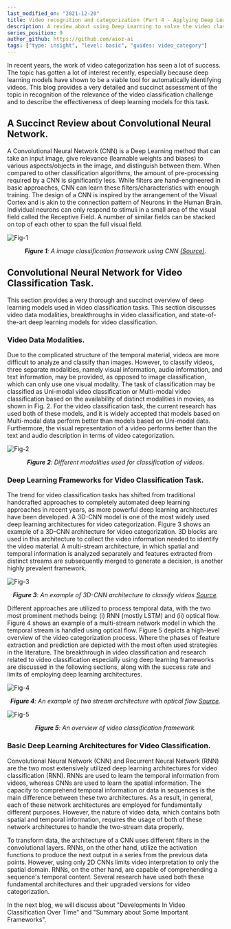 ```yaml
---
last_modified_on: "2021-12-20"
title: Video recognition and categorization (Part 4 - Applying Deep Learning)
description: A review about using Deep Learning to solve the video classification task
series_position: 9
author_github: https://github.com/aioz-ai
tags: ["type: insight", "level: basic", "guides: video_category"]
---
```

In recent years, the work of video categorization has seen a lot of success. The topic has gotten a lot of interest recently, especially because deep learning models have shown to be a viable tool for automatically identifying videos. This blog provides a very detailed and succinct assessment of the topic in recognition of the relevance of the video classification challenge and to describe the effectiveness of deep learning models for this task.

## A Succinct Review about Convolutional Neural Network.

A Convolutional Neural Network (CNN) is a Deep Learning method that can take an input image, give relevance (learnable weights and biases) to various aspects/objects in the image, and distinguish between them. When compared to other classification algorithms, the amount of pre-processing required by a CNN is significantly less. While filters are hand-engineered in basic approaches, CNN can learn these filters/characteristics with enough training.
The design of a CNN is inspired by the arrangement of the Visual Cortex and is akin to the connection pattern of Neurons in the Human Brain. Individual neurons can only respond to stimuli in a small area of the visual field called the Receptive Field. A number of similar fields can be stacked on top of each other to span the full visual field.

![Fig-1](https://miro.medium.com/max/2000/1*vkQ0hXDaQv57sALXAJquxA.jpeg)  
*<center>**Figure 1**: A image classification framework using CNN [(Source)](https://towardsdatascience.com/a-comprehensive-guide-to-convolutional-neural-networks-the-eli5-way-3bd2b1164a53).</center>*

## Convolutional Neural Network for Video Classification Task.

This section provides a very thorough and succinct overview of deep learning models used in video classification tasks. This section discusses video data modalities, breakthroughs in video classification, and state-of-the-art deep learning models for video classification.

### Video Data Modalities.

Due to the complicated structure of the temporal material, videos are more difficult to analyze and classify than images. However, to classify videos, three separate modalities, namely visual information, audio information, and text information, may be provided, as opposed to image classification, which can only use one visual modality. The task of classification may be classified as Uni-modal video classification or Multi-modal video classification based on the availability of distinct modalities in movies, as shown in Fig. 2. For the video classification task, the current research has used both of these models, and it is widely accepted that models based on Multi-modal data perform better than models based on Uni-modal data. Furthermore, the visual representation of a video performs better than the text and audio description in terms of video categorization.

![Fig-2](https://vision.aioz.io/thumbnail/ec4dc5271033497a92bf/1024/part4-figure2.png)  
*<center>**Figure 2**: Different modalities used for classification of videos.</center>*

### Deep Learning Frameworks for Video Classification Task.

The trend for video classification tasks has shifted from traditional handcrafted approaches to completely automated deep learning approaches in recent years, as more powerful deep learning architectures have been developed. A 3D-CNN model is one of the most widely used deep learning architectures for video categorization. Figure 3 shows an example of a 3D-CNN architecture for video categorization. 3D blocks are used in this architecture to collect the video information needed to identify the video material. A multi-stream architecture, in which spatial and temporal information is analyzed separately and features extracted from distinct streams are subsequently merged to generate a decision, is another highly prevalent framework.

![Fig-3](https://vision.aioz.io/thumbnail/2fefca0763b44b8d968d/1024/part4-figure3.png)  
*<center>**Figure 3**: An example of 3D-CNN architecture to classify videos [Source](https://ieeexplore.ieee.org/document/8695806).</center>*

Different approaches are utilized to process temporal data, with the two most prominent methods being: (i) RNN (mostly LSTM) and (ii) optical flow. Figure 4 shows an example of a multi-stream network model in which the temporal stream is handled using optical flow. Figure 5 depicts a high-level overview of the video categorization process. Where the phases of feature extraction and prediction are depicted with the most often used strategies in the literature. The breakthrough in video classification and research related to video classification especially using deep learning frameworks are discussed in the following sections, along with the success rate and limits of employing deep learning architectures.

![Fig-4](https://vision.aioz.io/thumbnail/725faa9e21514a5a882b/1024/part4-figure4.png)  
*<center>**Figure 4**: An example of two stream architecture with optical flow [Source](https://ieeexplore.ieee.org/document/7899964).</center>*

![Fig-5](https://vision.aioz.io/thumbnail/d92c9ddbfce747c2b251/1024/part4-figure5.png)  
*<center>**Figure 5**: An overview of video classification framework.</center>*

### Basic Deep Learning Architectures for Video Classification.

Convolutional Neural Network (CNN) and Recurrent Neural Network (RNN) are the two most extensively utilized deep learning architectures for video classification (RNN). RNNs are used to learn the temporal information from videos, whereas CNNs are used to learn the spatial information. The capacity to comprehend temporal information or data in sequences is the main difference between these two architectures. As a result, in general, each of these network architectures are employed for fundamentally different purposes. However, the nature of video data, which contains both spatial and temporal information, requires the usage of both of these network architectures to handle the two-stream data properly.

To transform data, the architecture of a CNN uses different filters in the convolutional layers. RNNs, on the other hand, utilize the activation functions to produce the next output in a series from the previous data points. However, using only 2D CNNs limits video interpretation to only the spatial domain. RNNs, on the other hand, are capable of comprehending a sequence's temporal content. Several research have used both these fundamental architectures and their upgraded versions for video categorization.

In the next blog, we will discuss about "Developments In Video Classification Over Time" and "Summary about Some Important Frameworks".
